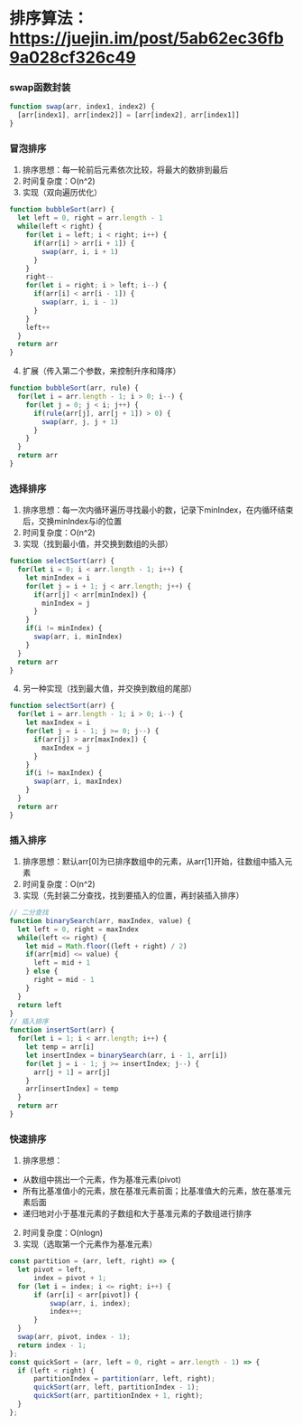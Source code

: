 # 排序算法：https://juejin.im/post/5ab62ec36fb9a028cf326c49

### swap函数封装
  ```js
  function swap(arr, index1, index2) {
    [arr[index1], arr[index2]] = [arr[index2], arr[index1]]
  }
  ```

### 冒泡排序
1.  排序思想：每一轮前后元素依次比较，将最大的数排到最后
2.  时间复杂度：O(n^2)
3.  实现（双向遍历优化）
  ```js
  function bubbleSort(arr) {
    let left = 0, right = arr.length - 1
    while(left < right) {
      for(let i = left; i < right; i++) {
        if(arr[i] > arr[i + 1]) {
          swap(arr, i, i + 1)
        }
      }
      right--
      for(let i = right; i > left; i--) {
        if(arr[i] < arr[i - 1]) {
          swap(arr, i, i - 1)
        }
      }
      left++
    }
    return arr
  }
  ```
4.  扩展（传入第二个参数，来控制升序和降序）
  ```js
  function bubbleSort(arr, rule) {
    for(let i = arr.length - 1; i > 0; i--) {
      for(let j = 0; j < i; j++) {
        if(rule(arr[j], arr[j + 1]) > 0) {
          swap(arr, j, j + 1)
        }
      }
    }
    return arr
  }
  ```

### 选择排序
1.  排序思想：每一次内循环遍历寻找最小的数，记录下minIndex，在内循环结束后，交换minIndex与i的位置
2.  时间复杂度：O(n^2)
3.  实现（找到最小值，并交换到数组的头部）
  ```js
  function selectSort(arr) {
    for(let i = 0; i < arr.length - 1; i++) {
      let minIndex = i
      for(let j = i + 1; j < arr.length; j++) {
        if(arr[j] < arr[minIndex]) {
          minIndex = j
        }
      }
      if(i != minIndex) {
        swap(arr, i, minIndex)
      }
    }
    return arr
  }
  ```
4.  另一种实现（找到最大值，并交换到数组的尾部）
  ```js
  function selectSort(arr) {
    for(let i = arr.length - 1; i > 0; i--) {
      let maxIndex = i
      for(let j = i - 1; j >= 0; j--) {
        if(arr[j] > arr[maxIndex]) {
          maxIndex = j
        }
      }
      if(i != maxIndex) {
        swap(arr, i, maxIndex)
      }
    }
    return arr
  }
  ```

### 插入排序
1.  排序思想：默认arr[0]为已排序数组中的元素，从arr[1]开始，往数组中插入元素
2.  时间复杂度：O(n^2)
3.  实现（先封装二分查找，找到要插入的位置，再封装插入排序）
  ```js
  // 二分查找
  function binarySearch(arr, maxIndex, value) {
    let left = 0, right = maxIndex
    while(left <= right) {
      let mid = Math.floor((left + right) / 2)
      if(arr[mid] <= value) {
        left = mid + 1
      } else {
        right = mid - 1
      }
    }
    return left
  }
  // 插入排序
  function insertSort(arr) {
    for(let i = 1; i < arr.length; i++) {
      let temp = arr[i]
      let insertIndex = binarySearch(arr, i - 1, arr[i])
      for(let j = i - 1; j >= insertIndex; j--) {
        arr[j + 1] = arr[j]
      }
      arr[insertIndex] = temp
    }
    return arr
  }
  ```

### 快速排序
1.  排序思想：
  - 从数组中挑出一个元素，作为基准元素(pivot)
  - 所有比基准值小的元素，放在基准元素前面；比基准值大的元素，放在基准元素后面
  - 递归地对小于基准元素的子数组和大于基准元素的子数组进行排序
2.  时间复杂度：O(nlogn)
3.  实现（选取第一个元素作为基准元素）
  ```js
  const partition = (arr, left, right) => {
    let pivot = left, 
        index = pivot + 1;
    for (let i = index; i <= right; i++) {
        if (arr[i] < arr[pivot]) {
            swap(arr, i, index);
            index++;
        }
    }
    swap(arr, pivot, index - 1);
    return index - 1;
  };
  const quickSort = (arr, left = 0, right = arr.length - 1) => {
    if (left < right) {
        partitionIndex = partition(arr, left, right);
        quickSort(arr, left, partitionIndex - 1);
        quickSort(arr, partitionIndex + 1, right);
    }
  };
  ```

### 